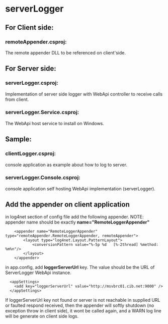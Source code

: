 # serverLogger

## For Client side:

### remoteAppender.csproj:
The remote appender DLL to be referenced on client'side.

## For Server side:

### serverLogger.csproj:
Implementation of server side logger with WebApi controller to receive calls from client.

### serverLogger.Service.csproj:
The WebApi host service to install on Windows.  

## Sample:

### clientLogger.csproj:
console application as example about how to log to server.

### serverLogger.Console.csproj:
console application self hosting WebApi implementation (serverLogger).

## Add the appender on client application

in log4net section of config file add the following appender.
NOTE: appender name should be exactly **name="RemoteLoggerAppender"**

```
    <appender name="RemoteLoggerAppender" type="remoteAppender.RemoteLoggerAppender, remoteAppender">
        <layout type="log4net.Layout.PatternLayout">
            <conversionPattern value="%-5p %d   [%-2thread] %method: %m%n"/>
        </layout>
    </appender>
```

in app.config, add **loggerServerUrl** key. The value should be the URL of ServerLogger WebApi instance.
```
  <appSettings>
    <add key="loggerServerUrl" value="http://msvbrc01.cib.net:9000" />
  </appSettings>
```  

If loggerServerUrl key not found or server is not reachable in supplied URL or faulted respond received, then the appender will softly shutdown (no exception throw in client side), it wont be called again, and a WARN log line will be generate on client side logs.

